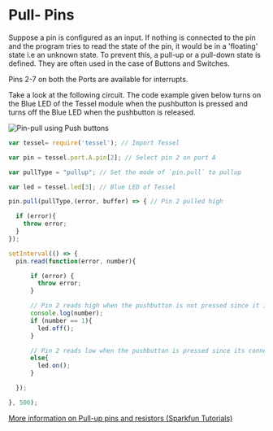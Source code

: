 # Pull- Pins

Suppose a pin is configured as an input. If nothing is connected to the pin and the program tries to read the state of the pin, it would be in a 'floating' state i.e an unknown state. To prevent this, a pull-up or a pull-down state is defined. They are often used in the case of Buttons and Switches.

Pins 2-7 on both the Ports are available for interrupts.

Take a look at the following circuit. The code example given below turns on the Blue LED of the Tessel module when the pushbutton is pressed and turns off the Blue LED when the pushbutton is released.

![Pin-pull using Push buttons](http://i.imgur.com/OYJZ8Dp.jpg)

```js
var tessel= require('tessel'); // Import Tessel

var pin = tessel.port.A.pin[2]; // Select pin 2 on port A

var pullType = "pullup"; // Set the mode of `pin.pull` to pullup

var led = tessel.led[3]; // Blue LED of Tessel

pin.pull(pullType,(error, buffer) => { // Pin 2 pulled high

  if (error){
    throw error;
  }
});

setInterval(() => {
  pin.read(function(error, number){

      if (error) {
        throw error;
      }

      // Pin 2 reads high when the pushbutton is not pressed since it is pulled up
      console.log(number);
      if (number == 1){
        led.off();
      }

      // Pin 2 reads low when the pushbutton is pressed since its connection with ground is completed
      else{
        led.on();
      }

  });

}, 500);
```
[More information on Pull-up pins and resistors (Sparkfun Tutorials)](https://learn.sparkfun.com/tutorials/pull-up-resistors)
